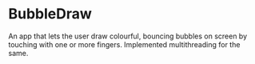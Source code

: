 # BubbleDraw
An app that lets the user draw colourful, bouncing bubbles on screen by touching with one or more fingers.
Implemented multithreading for the same.
